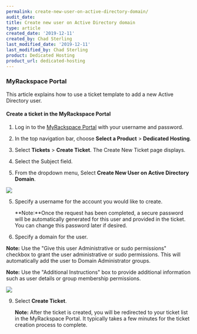 ```yaml
---
permalink: create-new-user-on-active-directory-domain/
audit_date:
title: Create new user on Active Directory domain
type: article
created_date: '2019-12-11'
created_by: Chad Sterling
last_modified_date: '2019-12-11'
last_modified_by: Chad Sterling
product: Dedicated Hosting
product_url: dedicated-hosting
---
```


### MyRackspace Portal 

This article explains how to use a ticket template to add a new Active Directory user.

#### Create a ticket in the MyRackspace Portal

1. Log in to the [MyRackspace Portal](https://login.rackspace.com/login) with your username and password.

2. In the top navigation bar, choose **Select a Product** > **Dedicated Hosting**.

3. Select **Tickets** > **Create Ticket**. The Create New Ticket page displays. 

4. Select the Subject field.

5. From the dropdown menu, Select **Create New User on Active Directory Domain**. 

 <img src="{% asset_path dedicated-hosting/create-new-user-on-active-directory-domain/newuser1.png" />

5. Specify a username for the account you would like to create. 

    **Note:**Once the request has been completed, a secure password will be automatically generated for this user and provided in the ticket. You can change this password later if desired.

6. Specify a domain for the user.

**Note:** Use the "Give this user Administrative or sudo permissions" checkbox to grant the user administrative or sudo permissions. This will automatically add the user to Domain Administrator groups.

**Note:** Use the "Additional Instructions" box to provide additional information such as user details or group membership permissions.

 <img src="{% asset_path dedicated-hosting/create-new-user-on-active-directory-domain/newuser2.png %}" />

9. Select **Create Ticket**.

    **Note:** After the ticket is created, you will be redirected to your ticket list in the MyRackspace Portal. It typically takes a few minutes for the ticket creation process to complete. 